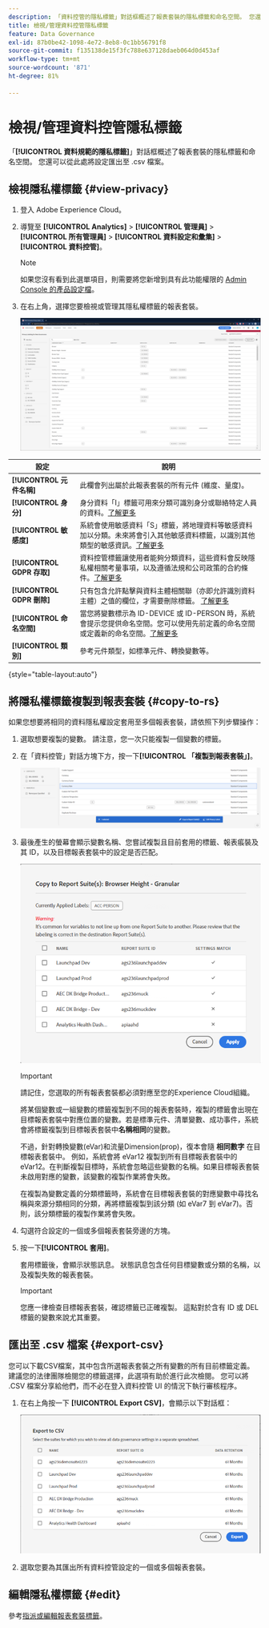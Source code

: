 ```yaml
---
description: 「資料控管的隱私標籤」對話框概述了報表套裝的隱私標籤和命名空間。 您還可以從此處將設定匯出至 .csv 檔案。
title: 檢視/管理資料控管隱私標籤
feature: Data Governance
exl-id: 87b0be42-1098-4e72-8eb8-0c1bb56791f8
source-git-commit: f135138de15f3fc788e637128daeb064d0d453af
workflow-type: tm+mt
source-wordcount: '871'
ht-degree: 81%

---
```


# 檢視/管理資料控管隱私標籤

「**[!UICONTROL 資料規範的隱私標籤]**」對話框概述了報表套裝的隱私標籤和命名空間。 您還可以從此處將設定匯出至 .csv 檔案。

## 檢視隱私權標籤 {#view-privacy}

1. 登入 Adobe Experience Cloud。
1. 導覽至 **[!UICONTROL Analytics]** > **[!UICONTROL 管理員]** > **[!UICONTROL 所有管理員]** > **[!UICONTROL 資料設定和彙集]** > **[!UICONTROL 資料控管]**。

   >[!NOTE]
   >
   >如果您沒有看到此選單項目，則需要將您新增到具有此功能權限的 [Admin Console 的產品設定檔](https://experienceleague.adobe.com/docs/analytics/admin/admin-console/permissions/product-profile.html?lang=zh-Hant)。

1. 在右上角，選擇您要檢視或管理其隱私權標籤的報表套裝。

   ![](assets/privacy_labeling.png)

| 設定 | 說明 |
| --- | --- |
| **[!UICONTROL 元件名稱]** | 此欄會列出屬於此報表套裝的所有元件 (維度、量度)。 |
| **[!UICONTROL 身分]** | 身分資料「I」標籤可用來分類可識別身分或聯絡特定人員的資料。[了解更多](https://experienceleague.adobe.com/docs/analytics/admin/data-governance/gdpr-labels.html?lang=en#identity-data-labels) |
| **[!UICONTROL 敏感度]** | 系統會使用敏感資料「S」標籤，將地理資料等敏感資料加以分類。未來將會引入其他敏感資料標籤，以識別其他類型的敏感資訊。[了解更多](https://experienceleague.adobe.com/docs/analytics/admin/data-governance/gdpr-labels.html?lang=en#sensitive-data-labels) |
| **[!UICONTROL GDPR 存取]** | 資料控管標籤讓使用者能夠分類資料，這些資料會反映隱私權相關考量事項，以及遵循法規和公司政策的合約條件。[了解更多](https://experienceleague.adobe.com/docs/analytics/admin/data-governance/gdpr-labels.html?lang=en#data-privacy-access-labels) |
| **[!UICONTROL GDPR 刪除]** | 只有包含允許點擊與資料主體相關聯（亦即允許識別資料主體）之值的欄位，才需要刪除標籤。 [了解更多](https://experienceleague.adobe.com/docs/analytics/admin/data-governance/gdpr-labels.html?lang=en#data-privacy-delete-labels) |
| **[!UICONTROL 命名空間]** | 當您將變數標示為 ID-DEVICE 或 ID-PERSON 時，系統會提示您提供命名空間。您可以使用先前定義的命名空間或定義新的命名空間。[了解更多](https://experienceleague.adobe.com/docs/analytics/admin/data-governance/gdpr-labels.html?lang=en#section_F0A47AF8DA384A26BD56032D0ABFD2D7) |
| **[!UICONTROL 類別]** | 參考元件類型，如標準元件、轉換變數等。 |

{style=&quot;table-layout:auto&quot;}

## 將隱私權標籤複製到報表套裝  {#copy-to-rs}

如果您想要將相同的資料隱私權設定套用至多個報表套裝，請依照下列步驟操作：

1. 選取想要複製的變數。 請注意，您一次只能複製一個變數的標籤。
1. 在「資料控管」對話方塊下方，按一下&#x200B;**[!UICONTROL 「複製到報表套裝」]**。

   ![複製到報告套裝](assets/copy_to_reportsuite.png)

1. 最後產生的螢幕會顯示變數名稱、您嘗試複製且目前套用的標籤、報表痮裝及其 ID，以及目標報表套裝中的設定是否匹配。

   ![將標籤複製到報表套裝](assets/copy_to_rs.png)

   >[!IMPORTANT]
   >
   >請記住，您選取的所有報表套裝都必須對應至您的Experience Cloud組織。

   將某個變數或一組變數的標籤複製到不同的報表套裝時，複製的標籤會出現在目標報表套裝中對應位置的變數。若是標準元件、清單變數、成功事件，系統會將標籤複製到目標報表套裝中&#x200B;**名稱相同**&#x200B;的變數。

   不過，針對轉換變數(eVar)和流量Dimension(prop)，復本會隨 **相同數字** 在目標報表套裝中。 例如，系統會將 eVar12 複製到所有目標報表套裝中的 eVar12。在判斷複製目標時，系統會忽略這些變數的名稱。如果目標報表套裝未啟用對應的變數，該變數的複製作業將會失敗。

   在複製為變數定義的分類標籤時，系統會在目標報表套裝的對應變數中尋找名稱與來源分類相同的分類，再將標籤複製到該分類 (如 eVar7 到 eVar7)。否則，該分類標籤的複製作業將會失敗。

1. 勾選符合設定的一個或多個報表套裝旁邊的方塊。
1. 按一下&#x200B;**[!UICONTROL 套用]**。

   套用標籤後，會顯示狀態訊息。 狀態訊息包含任何目標變數或分類的名稱，以及複製失敗的報表套裝。

   >[!IMPORTANT]
   >
   >您應一律檢查目標報表套裝，確認標籤已正確複製。 這點對於含有 ID 或 DEL 標籤的變數來說尤其重要。

## 匯出至 .csv 檔案 {#export-csv}

您可以下載CSV檔案，其中包含所選報表套裝之所有變數的所有目前標籤定義。 建議您的法律團隊檢閱您的標籤選擇，此選項有助於進行此次檢閱。 您可以將 .CSV 檔案分享給他們，而不必在登入資料控管 UI 的情況下執行審核程序。

1. 在右上角按一下 **[!UICONTROL Export CSV]**，會顯示以下對話框：

   ![](assets/export_csv.png)

1. 選取您要為其匯出所有資料控管設定的一個或多個報表套裝。

## 編輯隱私權標籤 {#edit}

參考[指派或編輯報表套裝標籤](/help/admin/c-data-governance/data-labeling/gdpr-setup-reportsuite.md)。
